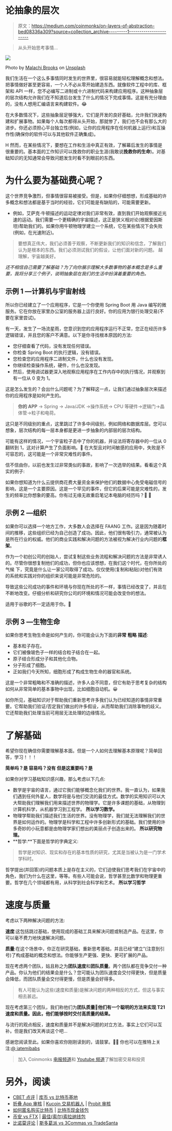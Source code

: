 # 论抽象的层次

> 原文：<https://medium.com/coinmonks/on-layers-of-abstraction-bed08336a309?source=collection_archive---------1----------------------->

> 从头开始思考事情…

![](img/287603c6c529f89dee8332412819023a.png)

Photo by [Malachi Brooks](https://unsplash.com/@mebrooks01?utm_source=medium&utm_medium=referral) on [Unsplash](https://unsplash.com?utm_source=medium&utm_medium=referral)

我们生活在一个这么多事情同时发生的世界里，很容易就能轻松理解概念和想法。把事情做好甚至更容易，一个人不必从零开始建造东西。就像软件工程中的库、框架和 API 一样，您不必编写二进制或十六进制代码来构建应用程序。这种抽象层的层次结构允许我们在不知道后台发生了什么的情况下完成事情。这是有充分理由的，没有人想用汇编语言来构建软件。😂

在大多数情况下，这些抽象层足够强大，它们是开发的良好基础，允许我们快速构建和扩展事物。如果每个人每次都得从头开始，那就惨了，我们也不会有那么大的进步。你还必须担心平台独立性(例如，让你的应用程序在任何机器上运行)和互操作性(确保你的软件可以与其他软件正确集成)。

H 然而，在某些情况下，要想在工作和生活中真正有效，了解幕后发生的事情是很重要的。基本面的工作知识可以挽救你的职业生涯(我敢说**挽救你的生命**)。对基础知识的无知通常会导致问题发生时看不到眼前的东西。

# 为什么要为基础费心呢？

这个世界竞争激烈，但事情很容易被接受。但是，如果你仔细想想，形成基础的许多概念和想法都是基于当时的经验，它们可能是有缺陷的，可能需要更新。

*   例如，艾萨克·牛顿描述的运动定律对我们非常有效，直到我们开始观察接近光速的运动。我们需要一个更精确的宇宙描述，这正是狭义相对论(根据爱因斯坦)帮助我们的。如果你用牛顿物理学建立一个系统，它在某些情况下会失败(例如，在光速附近)。

> 要想真正伟大，我们必须善于观察，不断更新我们的知识和信念，了解我们认为是根本的东西。我们必须测试我们的假设，让他们面对新的问题。
> 越理解，宇宙越美好。

*还不相信自己需要了解基础？为了向你展示理解大多数事物的基本概念是多么重要，我将分享三个例子，说明抽象层在我们的生活中扮演着重要的角色。*

## 示例 1 —计算机与宇宙射线

所以你已经建立了一个应用程序，它是一个你使用 Spring Boot 用 Java 编写的微服务。它在你放在家里办公室的服务器上运行良好。你的应用为银行处理交易(不要在家里尝试)。

有一天，发生了一场流星雨，您意识到您的应用程序运行不正常，您正在经历许多逻辑错误，并且您的客户不满意。以下是你寻找根本原因的方法:

*   您仔细查看了代码，没有发现任何错误。
*   你检查 Spring Boot 的执行逻辑，没有错误。
*   您检查您的应用程序二进制文件，什么也没有发现。
*   你继续检查操作系统，硬件，什么也没发现。
*   然后，使用调试器更深入地观察应用程序在工作内存中的执行情况，并观察到有一位从 0 变为 1。

这是怎么发生的？会出什么问题呢？为了解释这一点，让我们通过抽象层次来描述你的应用程序是如何产生的。

> **你的 APP** → Spring → Java/JDK →操作系统→ CPU 等硬件→逻辑门→晶体管→粒子和电荷。

这只是不同级别的重点，这里跳过了许多中间级别，例如网络和数据库层。您可以想象，层次结构的每一层本身都是更进一步抽象的内部层的层次结构。

可能有这样的情况，一个宇宙粒子击中了你的机器，并设法将寄存器中的一位从 0 翻转到 1，这对计算产生了负面影响。🤯
在大型且对时间敏感的应用中，失败是不可容忍的，这可能是一个非常灾难性的事件。

信不信由你，以前也发生过非常类似的事故，影响了一次选举的结果。看看这个真实的例子:

如果你想知道为什么云提供商花费大量资金来保护他们的数据中心免受电磁信号的影响，这是一个主要原因。这是一个罕见的事件，但它的后果可能是灾难性的，发生的频率比你想象的要高。你有过无缘无故重启笔记本电脑的经历吗？👀 👀

## 示例 2 —组织

如果你可以选择一个地方工作，大多数人会选择在 FAANG 工作。这是因为随着时间的推移，这些组织已经为自己创造了成功。因此，他们很有吸引力，通常被认为是所在行业的权威。他们的商业实践和解决问题的方法被视为解决行业内问题的**框架**。

作为一个初创公司的创始人，尝试复制这些业务流程和解决问题的方法是非常诱人的。尽管你很想复制他们的成功，但你也应该想想，在我们这个时代，在你所处的气候 下，究竟是什么让一家公司取得了成功。仅仅使用(复制和粘贴)对他们有效的系统和实践对你的组织来说可能是非常危险的。

导致这些公司成功的事件和环境与你现在所处的不一样，事情已经改变了，并且在不断地改变。仔细分析和研究你公司的环境和情况可能会改变你的想法。

适用于谷歌的不一定适用于你。🥺

## 示例 3 —生物生命

如果你思考生物生命是如何产生的，你可能会认为下面的**非常** **粗略** **描述**:

*   基本粒子存在。
*   它们被像玻色子一样的结合粒子结合在一起。
*   原子结合形成分子和其他化合物。
*   分子形成了细胞。
*   正如我们今天所知，细胞形成了构成生物生命的器官和系统。

这是一个非常粗略和不准确的描述，许多人会不同意，但它有助于思考复杂的结构如何从非常简单的基本事物中出现，比如细胞自动机。😀

如你所见，基础知识对于帮助我们重新思考许多我们认为已经知道的事情非常重要。它帮助我们验证/否定我们做出的许多假设，从而帮助我们消除事物的歧义。它还帮助我们处理当前可用层无法处理的边缘情况。

# 了解基础

希望你现在确信你需要理解基本面。但是一个人如何去理解基本原理呢？简单回答，学习！！！

**简单吗？是
容易吗？没有
但是这重要吗？是**

如果你对学习基础知识感兴趣，那么考虑以下几点:

*   数学是宇宙的语言，通过它我们能够概念化我们的世界。我一直认为，如果我们遇到任何外星人，数学将是与他们交流的最佳方式。数学的实用知识可以大大帮助我们理解我们用来描述世界的物理学。它是许多课题的基础，从物理到计算机科学，从机器学习到工程学。
    **所以学习数学。**
*   物理学帮助我们描述我们生活的世界。没有物理学，我们就无法理解我们的世界是如何运作的。物理学是科学和工程中许多创新形式的基础。我们使用的许多奇妙的小玩意都是由物理学家们想出的美丽点子创造出来的。
    **所以研究物理。**
*   **哲学:**下面是哲学的字典定义:

> 哲学是对知识、现实和存在的基本性质的研究，尤其是当被认为是一门学术学科时。

哲学提出(并回答)的问题本质上是存在主义的，它们迫使我们思考我们在宇宙中的角色，我们为什么在这里，等等。有些人可能会说，哲学甚至比数学和物理更重要。哲学在几个领域都有用，从科学到社会科学和艺术。 **所以学习哲学**

# 速度与质量

考虑以下两种解决问题的方法:

**速度**:这包括跳过基础，使用现成的基础工具来解决问题或制造产品。在这里，你可以毫不费力地快速解决问题。

**质量**:在这个场景中，你正在研究基础，重新思考基础，并且已经“建立”(注意到引号)了构成基础的概念和想法。你能够生产更强、更快、更可扩展的产品。

现在考虑两个团队，姑且称之为**团队速度**和**团队质量**。两个团队都在竞争交付一种产品。你认为他们的结果会是什么？您可能认为团队速度会交付得更快，但是质量会降低，而团队质量会交付得更慢，但是质量会好得多。

> 有人可能认为这些(速度和质量)是解决问题的两种相反的方式，但这与事实相去甚远。

现在考虑第三个团队，我们称他们为**团队质量🤪他们有一个聪明的方法来实现 T21 速度和质量。因此，他们能够按时交付高质量的结果。**

与流行的观点相反，速度和质量并不是解决问题的对立方法，事实上它们可以互补。但是我们改天再谈这个吧…

感谢您阅读至此。如果你喜欢你刚刚读到的，请鼓掌。👏🏽
你也可以在推特上关注:[@ iatemibabs](https://twitter.com/iamtemibabs)

> 加入 Coinmonks [电报频道](https://t.me/coincodecap)和 [Youtube 频道](https://www.youtube.com/c/coinmonks/videos)了解加密交易和投资

# 另外，阅读

*   [CBET 点评](https://coincodecap.com/cbet-casino-review) | [库币 vs 比特币基地](https://coincodecap.com/kucoin-vs-coinbase)
*   [折叠 App 审核](https://coincodecap.com/fold-app-review) | [Kucoin 交易机器人](/coinmonks/kucoin-trading-bot-automate-your-trades-8cf0ca2138e0) | [Probit 审核](https://coincodecap.com/probit-review)
*   [如何匿名购买比特币](https://coincodecap.com/buy-bitcoin-anonymously) | [比特币现金钱包](https://coincodecap.com/bitcoin-cash-wallets)
*   [币安 vs FTX](https://coincodecap.com/binance-vs-ftx) | [最佳(索尔)索拉纳钱包](https://coincodecap.com/solana-wallets)
*   [比诺莫评论](https://coincodecap.com/binomo-review) | [斯多葛派 vs 3Commas vs TradeSanta](https://coincodecap.com/stoic-vs-3commas-vs-tradesanta)